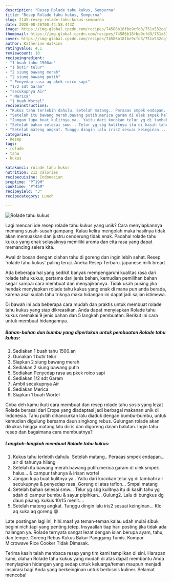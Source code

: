 ```yaml
---
description: "Resep Rolade tahu kukus, Sempurna"
title: "Resep Rolade tahu kukus, Sempurna"
slug: 2145-resep-rolade-tahu-kukus-sempurna
date: 2020-08-26T00:44:58.443Z
image: https://img-global.cpcdn.com/recipes/74586b18fbe9cfd3/751x532cq70/rolade-tahu-kukus-foto-resep-utama.jpg
thumbnail: https://img-global.cpcdn.com/recipes/74586b18fbe9cfd3/751x532cq70/rolade-tahu-kukus-foto-resep-utama.jpg
cover: https://img-global.cpcdn.com/recipes/74586b18fbe9cfd3/751x532cq70/rolade-tahu-kukus-foto-resep-utama.jpg
author: Katherine Watkins
ratingvalue: 4.1
reviewcount: 10
recipeingredient:
- "1 buah tahu 1500an"
- "1 butir telur"
- "2 siung bawang merah"
- "2 siung bawang putih"
- " Penyedap rasa aq pkek roico sapi"
- "1/2 sdt Garam"
- "secukupnya Air"
- " Merica"
- "1 buah Wortel"
recipeinstructions:
- "Kukus tahu terlebih dahulu. Setelah matang.. Peraaas smpek endapan... air di tahunya hilang"
- "Setelah itu bawang merah.bawang putih.merica garam di ulek smpek halus... &amp; campur tahunya &amp; irisan wortel"
- "Jangan lupa buat kulitnya.ya.. Yaitu dari kocokan telur yg di tambahi air secukupnya &amp; penyedap rasa. Goreng di atas teflon... Smpai matang"
- "Setelah bahan selesai smw... Telur yg sbg kulitnya itu di kasih tahu yg sdah di campur bumbu &amp; sayur pipihkan... Gulung2. Lalu di bungkus dg daun pisang. kukus 10/15 menit...."
- "Setelah mateng angkat. Tunggu dingin lalu iris2 sesuai keinginan... Klo aq suka aq goreng 😁"
categories:
- Resep
tags:
- rolade
- tahu
- kukus

katakunci: rolade tahu kukus 
nutrition: 213 calories
recipecuisine: Indonesian
preptime: "PT19M"
cooktime: "PT45M"
recipeyield: "3"
recipecategory: Lunch

---
```



![Rolade tahu kukus](https://img-global.cpcdn.com/recipes/74586b18fbe9cfd3/751x532cq70/rolade-tahu-kukus-foto-resep-utama.jpg)

Lagi mencari ide resep rolade tahu kukus yang unik? Cara menyiapkannya memang susah-susah gampang. Kalau keliru mengolah maka hasilnya tidak akan memuaskan dan justru cenderung tidak enak. Padahal rolade tahu kukus yang enak selayaknya memiliki aroma dan cita rasa yang dapat memancing selera kita.

Awal dr bosan dengan olahan tahu di goreng dan ingin lebih sehat. Resep &#39;rolade tahu kukus&#39; paling teruji. Aneka Resep Terbaru. japanese milk bread.

Ada beberapa hal yang sedikit banyak mempengaruhi kualitas rasa dari rolade tahu kukus, pertama dari jenis bahan, kemudian pemilihan bahan segar sampai cara membuat dan menyajikannya. Tidak usah pusing jika hendak menyiapkan rolade tahu kukus yang enak di mana pun anda berada, karena asal sudah tahu triknya maka hidangan ini dapat jadi sajian istimewa.


Di bawah ini ada beberapa cara mudah dan praktis untuk membuat rolade tahu kukus yang siap dikreasikan. Anda dapat menyiapkan Rolade tahu kukus memakai 9 jenis bahan dan 5 langkah pembuatan. Berikut ini cara untuk membuat hidangannya.

<!--inarticleads1-->

##### Bahan-bahan dan bumbu yang diperlukan untuk pembuatan Rolade tahu kukus:

1. Sediakan 1 buah tahu 1500.an
1. Gunakan 1 butir telur
1. Siapkan 2 siung bawang merah
1. Sediakan 2 siung bawang putih
1. Sediakan  Penyedap rasa aq pkek roico sapi
1. Sediakan 1/2 sdt Garam
1. Ambil secukupnya Air
1. Sediakan  Merica
1. Siapkan 1 buah Wortel


Coba deh kamu ikuti cara membuat dan resep rolade tahu sosis yang lezat Rolade berasal dari Eropa yang diadaptasi jadi berbagai makanan unik di Indonesia. Tahu putih dihancurkan lalu diaduk dengan bumbu-bumbu, untuk kemudian digulung bersama daun singkong rebus. Gulungan rolade akan dikukus hingga matang lalu diiris dan digoreng dalam balutan. Ingin tahu resep dan bagaimana cara membuatnya? 

<!--inarticleads2-->

##### Langkah-langkah membuat Rolade tahu kukus:

1. Kukus tahu terlebih dahulu. Setelah matang.. Peraaas smpek endapan... air di tahunya hilang
1. Setelah itu bawang merah.bawang putih.merica garam di ulek smpek halus... &amp; campur tahunya &amp; irisan wortel
1. Jangan lupa buat kulitnya.ya.. Yaitu dari kocokan telur yg di tambahi air secukupnya &amp; penyedap rasa. Goreng di atas teflon... Smpai matang
1. Setelah bahan selesai smw... Telur yg sbg kulitnya itu di kasih tahu yg sdah di campur bumbu &amp; sayur pipihkan... Gulung2. Lalu di bungkus dg daun pisang. kukus 10/15 menit....
1. Setelah mateng angkat. Tunggu dingin lalu iris2 sesuai keinginan... Klo aq suka aq goreng 😁


Late postingan lagi ini, hihi.maaf ya teman-teman.kalau udah mulai sibuk begini nich.tapi yang penting.tetep. Insyaallah tiap hari posting jika tidak ada halangan ya. Rolade ternyata sangat lezat dengan isian berupa ayam, tahu, dan tempe. Goreng Rebus Kukus Bakar Panggang Tumis. Kompor Microwave Rice Cooker Tidak Dimasak. 

Terima kasih telah membaca resep yang tim kami tampilkan di sini. Harapan kami, olahan Rolade tahu kukus yang mudah di atas dapat membantu Anda menyiapkan hidangan yang sedap untuk keluarga/teman maupun menjadi inspirasi bagi Anda yang berkeinginan untuk berbisnis kuliner. Selamat mencoba!
